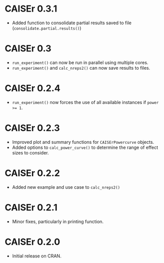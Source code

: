 # CAISEr 0.3.1
* Added function to consolidate partial results saved to file (`consolidate.partial.results()`)

# CAISEr 0.3
* `run_experiment()` can now be run in parallel using multiple cores.
* `run_experiment()` and `calc_nreps2()` can now save results to files.

# CAISEr 0.2.4
* `run_experiment()` now forces the use of all available instances if `power >= 1`.

# CAISEr 0.2.3
* Improved plot and summary functions for `CAISErPowercurve` objects.
* Added options to `calc_power_curve()` to determine the range of effect sizes to consider.

# CAISEr 0.2.2
* Added new example and use case to `calc_nreps2()`

# CAISEr 0.2.1
* Minor fixes, particularly in printing function.

# CAISEr 0.2.0
* Initial release on CRAN.
